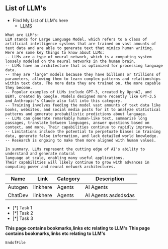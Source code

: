 ## List of LLM's
- FInd My List of LLM's here
	- [LLMS](https://github.com/rxc3050/ml-notes#list-of-llms)

```text
What are LLM's:
LLM stands for Large Language Model, which refers to a class of artificial intelligence systems that are trained on vast amounts of text data and are able to generate text that mimics human writing. Here are some key things to know about LLMs:
-- LLMs are a type of neural network, which is a computing system loosely modeled on the neural networks in the human brain. 
-- LLMs have an architecture that is optimized for processing language data.
-- They are "large" models because they have billions or trillions of parameters, allowing them to learn complex patterns and relationships within text data. The more data they are trained on, the more capable they become.
-- Popular examples of LLMs include GPT-3, created by OpenAI, and BERT, created by Google. Models designed more recently like GPT-3.5 and Anthropic's Claude also fall into this category.
-- Training involves feeding the model vast amounts of text data like books, websites, and social media posts for it to analyze statistical patterns and generate probabilistic predictions about language.
-- LLMs can generate remarkably human-like text, summarize long passages, translate between languages, answer questions based on context, and more. Their capabilities continue to rapidly improve.
-- Limitations include the potential to perpetuate biases in training data, generate false information, and lack detailed world knowledge. 
-- Research is ongoing to make them more aligned with human values.

In summary, LLMs represent the cutting edge of AI's ability to understand and generate natural 
language at scale, enabling many useful applications. 
Their capabilities will likely continue to grow with advances in computing power and neural network architectures. 
```


<!-- Tables -->

| Name    | Link     | Category | Description |
| ------- | -------- | -------- | ----------- |  
| Autogen | linkhere | Agents   | AI Agents   | 
| ChatDev | linkhere | Agents   | AI Agents  asdsdsdas | 


<!-- Task-List -->

* [*] Task 1
* [*] Task 2
* [*] Task 3 
<!-- Paragraph or italic or bold here -->
**This page contains bookmarks,links etc relating to LLM's**
__This page contains bookmarks,links etc relating to LLM's__ 

```bash
EndofFile 
```
